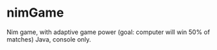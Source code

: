 # nimGame
Nim game, with adaptive game power (goal: computer will win 50% of matches)
Java, console only.
